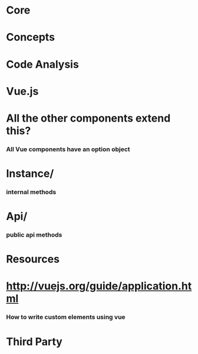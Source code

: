 # Core
# Concepts
# Code Analysis
# Vue.js
# All the other components extend this?
### All Vue components have an option object
# Instance/
### internal methods
# Api/
### public api methods
# Resources
# http://vuejs.org/guide/application.html
### How to write custom elements using vue
# Third Party
